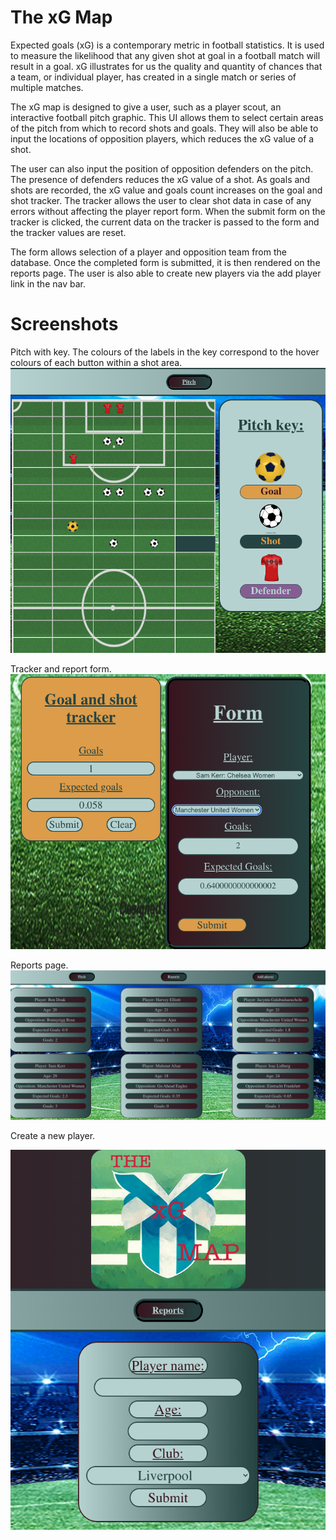 # The xG Map
Expected goals (xG) is a contemporary metric in football statistics. It is used to measure the likelihood that any given shot at goal in a football match will result in a goal. xG illustrates for us the quality and quantity of chances that a team, or individual player, has created in a single match or series of multiple matches.

The xG map is designed to give a user, such as a player scout, an interactive football pitch graphic. This UI allows them to select certain areas of the pitch from which to record shots and goals. They will also be able to input the locations of opposition players, which reduces the xG value of a shot.

The user can also input the position of opposition defenders on the pitch. The presence of defenders reduces the xG value of a shot.
As goals and shots are recorded, the xG value and goals count increases on the goal and shot tracker. The tracker allows the user to clear shot data in case of any errors without affecting the player report form. When the submit form on the tracker is clicked, the current data on the tracker is passed to the form and the tracker values are reset.

The form allows selection of a player and opposition team from the database. Once the completed form is submitted, it is then rendered on the reports page.
The user is also able to create new players via the add player link in the nav bar.

# Screenshots

Pitch with key. The colours of the labels in the key correspond to the hover colours of each button within a shot area.
<img src="/public/pitch-screenshot.png" alt="pitch" title="pitch">

Tracker and report form.
<img src="/public/button-and-form.png" alt="button and form" title="form">

Reports page.
<img src="/public/reports.png" alt="reports" title="reports">

Create a new player.

<img src="/public/add-player.png" alt="add player" title="add player">